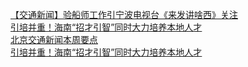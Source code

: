   
[【交通新闻】验船师工作引宁波电视台《来发讲啥西》关注](http://www.dianyue.me/archives/168/b292rvmedy47b07r/)  
[引培并重！海南“招才引智”同时大力培养本地人才](http://www.dianyue.me/archives/994/nw6h5c2tit6v4j4h/)  
[北京交通新闻本周要点](http://www.dianyue.me/archives/347/bm8pcswdgkkgy8o0/)  
[引培并重！海南“招才引智”同时大力培养本地人才](http://www.dianyue.me/archives/833/2gozddxfpmp3qf2y/)